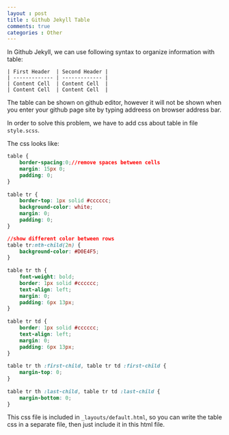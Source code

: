 ```yaml
---
layout : post
title : Github Jekyll Table
comments: true
categories : Other
---
```


In Github Jekyll, we can use following syntax to organize information with table:

```
| First Header  | Second Header |
| ------------- | ------------- |
| Content Cell  | Content Cell  |
| Content Cell  | Content Cell  |
```

The table can be shown on github editor, however it will not be shown when you enter your github page site by typing addreess on browser address bar.

In order to solve this problem, we have to add css about table in file `style.scss`.

The css looks like:

```CSS
table {
    border-spacing:0;//remove spaces between cells
    margin: 15px 0;
    padding: 0; 
}
  
table tr {
    border-top: 1px solid #cccccc;
    background-color: white;
    margin: 0;
    padding: 0; 
}

//show different color between rows
table tr:nth-child(2n) {
    background-color: #D0E4F5; 
}
    
table tr th {
    font-weight: bold;
    border: 1px solid #cccccc;
    text-align: left;
    margin: 0;
    padding: 6px 13px; 
}
    
table tr td {
    border: 1px solid #cccccc;
    text-align: left;
    margin: 0;
    padding: 6px 13px; 
}
    
table tr th :first-child, table tr td :first-child {
    margin-top: 0; 
}
    
table tr th :last-child, table tr td :last-child {
    margin-bottom: 0; 
}
```

This css file is included in `_layouts/default.html`, so you can write the table css in a separate file, then just include it in this html file.
